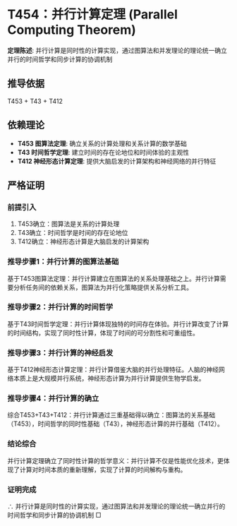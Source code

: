 # T454：并行计算定理 (Parallel Computing Theorem)

**定理陈述**: 并行计算是同时性的计算实现，通过图算法和并发理论的理论统一确立并行的时间哲学和同步计算的协调机制

## 推导依据
T453 + T43 + T412

## 依赖理论
- **T453 图算法定理**: 确立关系的计算处理和关系计算的数学基础
- **T43 时间哲学定理**: 建立时间的存在论地位和时间体验的主观性
- **T412 神经形态计算定理**: 提供大脑启发的计算架构和神经网络的并行特征

## 严格证明

### 前提引入
1. T453确立：图算法是关系的计算处理
2. T43确立：时间哲学是时间的存在论地位
3. T412确立：神经形态计算是大脑启发的计算架构

### 推导步骤1：并行计算的图算法基础
基于T453图算法定理：并行计算建立在图算法的关系处理基础之上。并行计算需要分析任务间的依赖关系，图算法为并行化策略提供关系分析工具。

### 推导步骤2：并行计算的时间哲学
基于T43时间哲学定理：并行计算体现独特的时间存在体验。并行计算改变了计算的时间结构，实现了同时性计算，体现了时间的可分割性和可重组性。

### 推导步骤3：并行计算的神经启发
基于T412神经形态计算定理：并行计算借鉴大脑的并行处理特征。人脑的神经网络本质上是大规模并行系统，神经形态计算为并行计算提供生物学启发。

### 推导步骤4：并行计算的确立
综合T453+T43+T412：并行计算通过三重基础得以确立：图算法的关系基础（T453），时间哲学的同时性基础（T43），神经形态计算的并行基础（T412）。

### 结论综合
并行计算定理确立了同时性计算的哲学意义：并行计算不仅是性能优化技术，更体现了计算对时间本质的重新理解，实现了计算的时间解构与重构。

### 证明完成
∴ 并行计算是同时性的计算实现，通过图算法和并发理论的理论统一确立并行的时间哲学和同步计算的协调机制 □